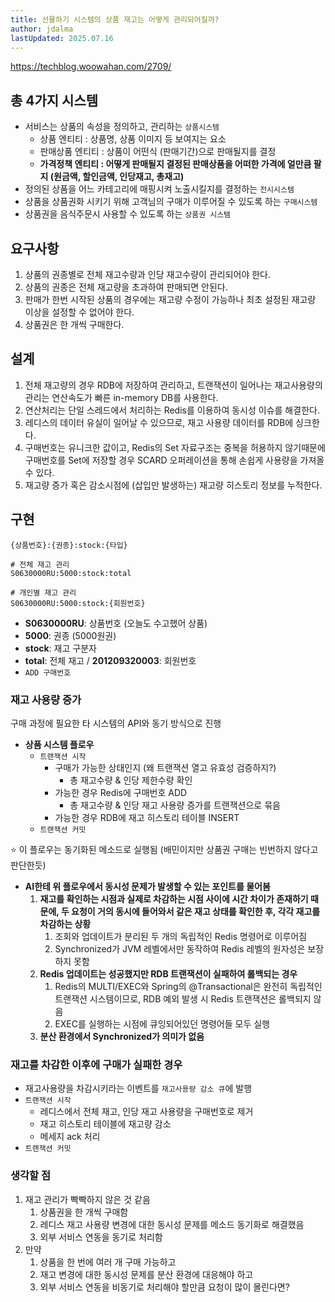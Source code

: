 ```yaml
---
title: 선물하기 시스템의 상품 재고는 어떻게 관리되어질까?
author: jdalma
lastUpdated: 2025.07.16
---
```


<PostHeader 
  :title="$frontmatter.title"
  :author="$frontmatter.author"
  :lastUpdated="$frontmatter.lastUpdated"
/>

https://techblog.woowahan.com/2709/

## 총 4가지 시스템

- 서비스는 상품의 속성을 정의하고, 관리하는 `상품시스템`
  - 상품 엔티티 : 상품명, 상품 이미지 등 보여지는 요소
  - 판매상품 엔티티 : 상품이 어떤식 (판매기간)으로 판매될지를 결정
  - **가격정책 엔티티 : 어떻게 판매될지 결정된 판매상품을 어떠한 가격에 얼만큼 팔지 (원금액, 할인금액, 인당재고, 총재고)**
- 정의된 상품을 어느 카테고리에 매핑시켜 노출시킬지를 결정하는 `전시시스템`
- 상품을 상품권화 시키기 위해 고객님의 구매가 이루어질 수 있도록 하는 `구매시스템`
- 상품권을 음식주문시 사용할 수 있도록 하는 `상품권 시스템`

## 요구사항

1. 상품의 권종별로 전체 재고수량과 인당 재고수량이 관리되어야 한다.
2. 상품의 권종은 전체 재고량을 초과하여 판매되면 안된다.
3. 판매가 한번 시작된 상품의 경우에는 재고량 수정이 가능하나 최초 설정된 재고량 이상을 설정할 수 없어야 한다.
4. 상품권은 한 개씩 구매한다.

## 설계

1. 전체 재고량의 경우 RDB에 저장하여 관리하고, 트랜잭션이 일어나는 재고사용량의 관리는 연산속도가 빠른 in-memory DB를 사용한다.
2. 연산처리는 단일 스레드에서 처리하는 Redis를 이용하여 동시성 이슈를 해결한다.
3. 레디스의 데이터 유실이 일어날 수 있으므로, 재고 사용량 데이터를 RDB에 싱크한다.
4. 구매번호는 유니크한 값이고, Redis의 Set 자료구조는 중복을 허용하지 않기때문에 구매번호를 Set에 저장할 경우 SCARD 오퍼레이션을 통해 손쉽게 사용량을 가져올 수 있다.
5. 재고량 증가 혹은 감소시점에 (삽입만 발생하는) 재고량 히스토리 정보를 누적한다.

## 구현

`{상품번호}:{권종}:stock:{타입}`

```
# 전체 재고 관리
S0630000RU:5000:stock:total

# 개인별 재고 관리
S0630000RU:5000:stock:{회원번호}
```

- **S0630000RU**: 상품번호 (오늘도 수고했어 상품)
- **5000**: 권종 (5000원권)
- **stock**: 재고 구분자
- **total**: 전체 재고 / **201209320003**: 회원번호
- `ADD 구매번호`

### 재고 사용량 증가

구매 과정에 필요한 타 시스템의 API와 동기 방식으로 진행

- **상품 시스템 플로우**
  - `트랜잭션 시작`
    - 구매가 가능한 상태인지 (왜 트랜잭션 열고 유효성 검증하지?)
      - 총 재고수량 & 인당 제한수량 확인
    - 가능한 경우 Redis에 구매번호 ADD
      - 총 재고수량 & 인당 재고 사용량 증가를 트랜잭션으로 묶음
    - 가능한 경우 RDB에 재고 히스토리 테이블 INSERT
  - `트랜잭션 커밋`

⭐️ 이 플로우는 동기화된 메소드로 실행됨 (배민이지만 상품권 구매는 빈번하지 않다고 판단한듯)

- **AI한테 위 플로우에서 동시성 문제가 발생할 수 있는 포인트를 물어봄**
  1. **재고를 확인하는 시점과 실제로 차감하는 시점 사이에 시간 차이가 존재하기 때문에, 두 요청이 거의 동시에 들어와서 같은 재고 상태를 확인한 후, 각각 재고를 차감하는 상황**
     1. 조회와 업데이트가 분리된 두 개의 독립적인 Redis 명령어로 이루어짐
     2. Synchronized가 JVM 레벨에서만 동작하여 Redis 레벨의 원자성은 보장하지 못함
  2. **Redis 업데이트는 성공했지만 RDB 트랜잭션이 실패하여 롤백되는 경우**
     1. Redis의 MULTI/EXEC와 Spring의 @Transactional은 완전히 독립적인 트랜잭션 시스템이므로, RDB 예외 발생 시 Redis 트랜잭션은 롤백되지 않음
     2. EXEC를 실행하는 시점에 큐잉되어있던 명령어들 모두 실행
  3. **분산 환경에서 Synchronized가 의미가 없음**

### 재고를 차감한 이후에 구매가 실패한 경우

- 재고사용량을 차감시키라는 이벤트를 `재고사용량 감소 큐`에 발행
- `트랜잭션 시작`
  - 레디스에서 전체 재고, 인당 재고 사용량을 구매번호로 제거
  - 재고 히스토리 테이블에 재고량 감소
  - 메세지 ack 처리
- `트랜잭션 커밋`

### 생각할 점

1. 재고 관리가 빡빡하지 않은 것 같음
   1. 상품권을 한 개씩 구매함
   2. 레디스 재고 사용량 변경에 대한 동시성 문제를 메소드 동기화로 해결했음
   3. 외부 서비스 연동을 동기로 처리함
2. 만약
   1. 상품을 한 번에 여러 개 구매 가능하고
   2. 재고 변경에 대한 동시성 문제를 분산 환경에 대응해야 하고
   3. 외부 서비스 연동을 비동기로 처리해야 할만큼 요청이 많이 몰린다면?
